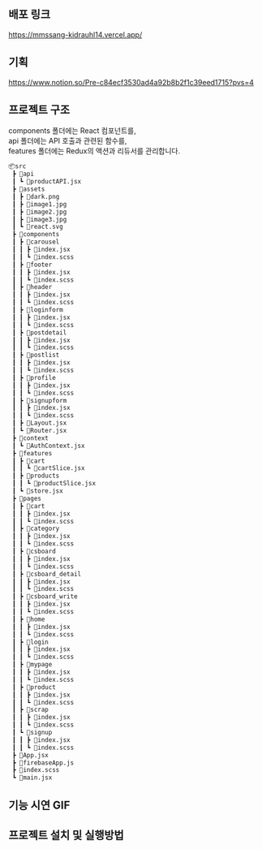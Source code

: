 ## 배포 링크
https://mmssang-kidrauhl14.vercel.app/

## 기획
https://www.notion.so/Pre-c84ecf3530ad4a92b8b2f1c39eed1715?pvs=4

## 프로젝트 구조
components 폴더에는 React 컴포넌트를, <br>api 폴더에는 API 호출과 관련된 함수를, <br>features 폴더에는 Redux의 액션과 리듀서를 관리합니다.
```bash
📦src
 ┣ 📂api
 ┃ ┗ 📜productAPI.jsx
 ┣ 📂assets
 ┃ ┣ 📜dark.png
 ┃ ┣ 📜image1.jpg
 ┃ ┣ 📜image2.jpg
 ┃ ┣ 📜image3.jpg
 ┃ ┗ 📜react.svg
 ┣ 📂components
 ┃ ┣ 📂carousel
 ┃ ┃ ┣ 📜index.jsx
 ┃ ┃ ┗ 📜index.scss
 ┃ ┣ 📂footer
 ┃ ┃ ┣ 📜index.jsx
 ┃ ┃ ┗ 📜index.scss
 ┃ ┣ 📂header
 ┃ ┃ ┣ 📜index.jsx
 ┃ ┃ ┗ 📜index.scss
 ┃ ┣ 📂loginform
 ┃ ┃ ┣ 📜index.jsx
 ┃ ┃ ┗ 📜index.scss
 ┃ ┣ 📂postdetail
 ┃ ┃ ┣ 📜index.jsx
 ┃ ┃ ┗ 📜index.scss
 ┃ ┣ 📂postlist
 ┃ ┃ ┣ 📜index.jsx
 ┃ ┃ ┗ 📜index.scss
 ┃ ┣ 📂profile
 ┃ ┃ ┣ 📜index.jsx
 ┃ ┃ ┗ 📜index.scss
 ┃ ┣ 📂signupform
 ┃ ┃ ┣ 📜index.jsx
 ┃ ┃ ┗ 📜index.scss
 ┃ ┣ 📜Layout.jsx
 ┃ ┗ 📜Router.jsx
 ┣ 📂context
 ┃ ┗ 📜AuthContext.jsx
 ┣ 📂features
 ┃ ┣ 📂cart
 ┃ ┃ ┗ 📜cartSlice.jsx
 ┃ ┣ 📂products
 ┃ ┃ ┗ 📜productSlice.jsx
 ┃ ┗ 📜store.jsx
 ┣ 📂pages
 ┃ ┣ 📂cart
 ┃ ┃ ┣ 📜index.jsx
 ┃ ┃ ┗ 📜index.scss
 ┃ ┣ 📂category
 ┃ ┃ ┣ 📜index.jsx
 ┃ ┃ ┗ 📜index.scss
 ┃ ┣ 📂csboard
 ┃ ┃ ┣ 📜index.jsx
 ┃ ┃ ┗ 📜index.scss
 ┃ ┣ 📂csboard_detail
 ┃ ┃ ┣ 📜index.jsx
 ┃ ┃ ┗ 📜index.scss
 ┃ ┣ 📂csboard_write
 ┃ ┃ ┣ 📜index.jsx
 ┃ ┃ ┗ 📜index.scss
 ┃ ┣ 📂home
 ┃ ┃ ┣ 📜index.jsx
 ┃ ┃ ┗ 📜index.scss
 ┃ ┣ 📂login
 ┃ ┃ ┣ 📜index.jsx
 ┃ ┃ ┗ 📜index.scss
 ┃ ┣ 📂mypage
 ┃ ┃ ┣ 📜index.jsx
 ┃ ┃ ┗ 📜index.scss
 ┃ ┣ 📂product
 ┃ ┃ ┣ 📜index.jsx
 ┃ ┃ ┗ 📜index.scss
 ┃ ┣ 📂scrap
 ┃ ┃ ┣ 📜index.jsx
 ┃ ┃ ┗ 📜index.scss
 ┃ ┗ 📂signup
 ┃ ┃ ┣ 📜index.jsx
 ┃ ┃ ┗ 📜index.scss
 ┣ 📜App.jsx
 ┣ 📜firebaseApp.js
 ┣ 📜index.scss
 ┗ 📜main.jsx
```

## 기능 시연 GIF

## 프로젝트 설치 및 실행방법


